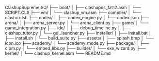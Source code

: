 ClashupSupremeISO/
├── boot/
│   ├── clashupos_fat12.asm
│   └── SCRIPT.CLS
├── vm/
│   └── clashup_vm.asm
├── compiler/
│   └── clashc.clsh
├── codex/
│   ├── codex_engine.py
│   └── codex.json
├── arena/
│   ├── arena_server.py
│   └── arena_client.py
├── game/
│   └── game_integration.py
├── ide/
│   ├── debug_timeline.py
│   ├── clashup_tutor.py
│   └── gui_launcher.py
├── installer/
│   ├── install.bat
│   ├── install.sh
│   └── build_suite.py
├── assets/
│   ├── splash.bmp
│   └── icon.ico
├── academy/
│   └── academy_mode.py
├── package/
│   ├── clpm.py
│   └── embed_libs.py
├── builder/
│   └── exe_wizard.py
├── kernel/
│   └── clashup_kernel.asm
└── README.md
